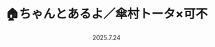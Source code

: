 ---
layout: Cover
permalink: /ChantoAruyo/
title: 🏠ちゃんとあるよ／傘村トータ×可不
path: 20250724_ChantoAruyo
date: 2025.7.24
youtube: fEzVp2ZiYwc
bilibili: BV1pMgpzkE1B
netease: 278875836
qq: 0012kxhu2t8fX1
shorts_youtube: XasWHq1VVU0
shorts_bilibili: BV1gQgHzWEPM
---